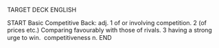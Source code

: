 TARGET DECK
ENGLISH

START
Basic
Competitive
Back: adj. 1 of or involving competition. 2 (of prices etc.) Comparing favourably with those of rivals. 3 having a strong urge to win.  competitiveness n.
END
